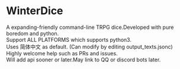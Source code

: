 # WinterDice
A expanding-friendly command-line TRPG dice.Developed with pure boredom and python.</br>
Support ALL PLATFORMS which supports python3.</br>
Uses 简体中文 as default. (Can modify by editing output_texts.jsonc)</br>
Highly welcome help such as PRs and issues.</br>
Will add api sooner or later.May link to QQ or discord bots later.
